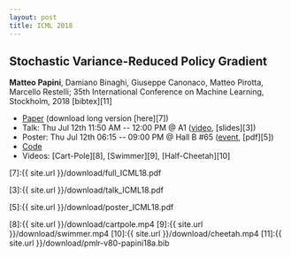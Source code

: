 ```yaml
---
layout: post
title: ICML 2018
---
```

## Stochastic Variance-Reduced Policy Gradient
**Matteo Papini**, Damiano Binaghi, Giuseppe Canonaco, Matteo Pirotta, Marcello Restelli; 35th International Conference on Machine Learning, Stockholm, 2018 [bibtex][11]

* [Paper][1] (download long version [here][7])
* Talk:  Thu Jul 12th 11:50 AM -- 12:00 PM @ A1 ([video][2], [slides][3])
* Poster: Thu Jul 12th 06:15 -- 09:00 PM @ Hall B #65 ([event][4], [pdf][5])
* [Code][6]
* Videos: [Cart-Pole][8], [Swimmer][9], [Half-Cheetah][10]

[1]:http://proceedings.mlr.press/v80/papini18a.html

[7]:{{ site.url }}/download/full_ICML18.pdf

[2]:https://www.facebook.com/icml.imls/videos/430846900763164/

[3]:{{ site.url }}/download/talk_ICML18.pdf

[4]:https://icml.cc/Conferences/2018/Schedule?showEvent=2066

[5]:{{ site.url }}/download/poster_ICML18.pdf

[6]:https://github.com/Dam930/rllab

[8]:{{ site.url }}/download/cartpole.mp4
[9]:{{ site.url }}/download/swimmer.mp4
[10]:{{ site.url }}/download/cheetah.mp4
[11]:{{ site.url }}/download/pmlr-v80-papini18a.bib
